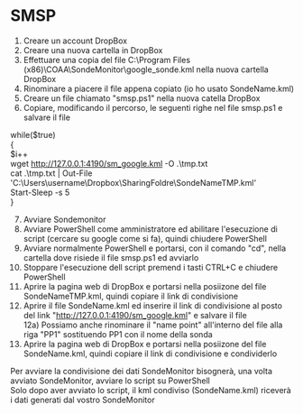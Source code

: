 # SMSP
1) Creare un account DropBox		
2) Creare una nuova cartella in DropBox		
3) Effettuare una copia del file C:\Program Files (x86)\COAA\SondeMonitor\google_sonde.kml nella nuova cartella DropBox		
4) Rinominare a piacere il file appena copiato (io ho usato SondeName.kml)		
5) Creare un file chiamato "smsp.ps1" nella nuova catella DropBox		
6) Copiare, modificando il percorso, le seguenti righe nel file smsp.ps1 e salvare il file		
		
while($true)		
{		
    $i++		
    wget http://127.0.0.1:4190/sm_google.kml -O .\tmp.txt		
    cat .\tmp.txt | Out-File 'C:\Users\username\Dropbox\SharingFoldre\SondeNameTMP.kml'		
    Start-Sleep -s 5		
}		
		
7) Avviare Sondemonitor		
8) Avviare PowerShell come amministratore ed abilitare l'esecuzione di script (cercare su google come si fa), quindi chiudere PowerShell		
9) Avviare normalmente PowerShell e portarsi, con il comando "cd", nella cartella dove risiede il file smsp.ps1 ed avviarlo		
10) Stoppare l'esecuzione dell script premend i tasti CTRL+C e chiudere PowerShell		
11) Aprire la pagina web di DropBox e portarsi nella posiizone del file SondeNameTMP.kml, quindi copiare il link di condivisione		
12) Aprire il file SondeName.kml ed inserire il link di condivisione al posto del link "http://127.0.0.1:4190/sm_google.kml" e salvare il file		
12a) Possiamo anche rinominare il "name point" all'interno del file alla riga "<name>PP1</name>" sostituendo PP1 con il nome della sonda		
13) Aprire la pagina web di DropBox e portarsi nella posiizone del file SondeName.kml, quindi copiare il link di condivisione e condividerlo		
		
Per avviare la condivisione dei dati SondeMonitor bisognerà, una volta avviato SondeMonitor, avviare lo script su PowerShell		
Solo dopo aver avviato lo script, il kml condiviso (SondeName.kml) riceverà i dati generati dal vostro SondeMonitor		
